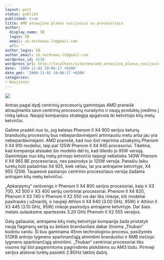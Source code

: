 ```yaml
---
layout: post
status: publish
published: true
title: AMD atnaujino planus susijusius su procesoriais
author:
  display_name: SB
  login: SB
  email: sb.technews.lt@gmail.com
  url: ''
author_login: SB
author_email: sb.technews.lt@gmail.com
wordpress_id: 4238
wordpress_url: http://localhost/site/new/amd_atnaujino_planus_susijusius_su_procesoriais/
date: '2009-11-02 19:06:17 +0200'
date_gmt: '2009-11-02 19:06:17 +0200'
categories:
- Naujienos
---
```

<div class="imgright"><img src="http://t2.gstatic.com/images?q=tbn:wvVqNzE2cS_p2M:http://www.leatleat.com/wp-content/uploads/2009/09/amd-phenom-ii-x4-logo1.jpg"  /></div>
<p>Antras pagal dydį centrinių procesorių gamintojas AMD pranešė atnaujinantis savo centrinių procesorių nurašymo ir naujų produktų įvedimo į rinką laikus. Naujoji kompanijos strategija apgalvota iki ketvirtojo kitų metų ketvirčio.</p>
<p>Galime pradėti nuo to, jog keletas Phenom II X4 900 serijos keturių branduolių procesorių bus nebepardavinėjami artimiausiu metu arba jau yra nebepardavinėjami. AMD pranešė, kad nuo šiol nepriima užsakymų Phenom II X4 910 modeliui, taip pat 125W Phenom II X4 945 procesoriui. Tikėtina, kad kompanija atsisakė šio modelio dėl to, kad išleido jo 95W versiją. Gamintojas nuo kitų metų pirmojo ketvirčio taipogi nebetieks 140W Phenom II X4 965 BE procesoriaus, nes pasirodys jo 125W versija. Panašiu laiku turėtų būti pašalintas X4 925, kiek vėliau, tai yra antrajame ketvirtyje, X4 955 125W. Taupesnė pastarojo centrinio procesoriaus versija žadama antrajam kitų metų ketvirčiui.</p>
<p>„Apkarpymų“ neišvengs ir Phenom II X4 800 serijos procesoriai, kaip ir X3 700, X2 500 ir X3 400 serijų centriniai procesoriai. Phenom II X4 820, Phenom II X3 740 ir Phenom II X2 550 vis dar liks rinkoje, kiti modeliai pasitrauks į užmarštį, o naujieji Athlon II X4 640 (3.00 GHz, 95W) ir Athlon II X3 445 (3.10 GHz, 95W) rinkoje pasirodys antrajame ketvirtyje. Dar šiais metais sulauksime spartesnės 3.20 GHz Phenom II X2 555 versijos.</p>
<p>Galų galiausiai, antrajame kitų metų ketvirtyje kompanija žada pristatyti naują flagmanų seriją su šešiais branduoliais dabar žinoma „Thuban“ kodiniu vardu. Ši bus gaminama 45nm technologiniu procesu, pasižymės 512KB antrojo lygmens spartinančiąją atmintimi branduoliui ir 6MB trečiojo lygmens spartinančiąją atmintimi. „Thuban“ centriniai procesoriai tiks visoms ligi šiol pagamintoms pagrindinės plokštėms su AM3 lizdu. Pirmieji serijos atstovai turėtų pasiekti 2.8GHz taktinį dažnį.<br /></p>
